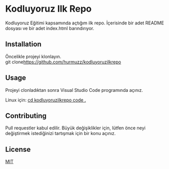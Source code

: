# Kodluyoruz Ilk Repo
Kodluyoruz Eğitimi kapsamında açtığım ilk repo. İçerisinde bir adet README dosyası ve bir adet index.html barındırıyor.


## Installation
Öncelikle projeyi klonlayın.  
git clone<https://github.com/hurmuzz/kodluyoruzilkrepo>

## Usage
Projeyi clonladıktan sonra Visual Studio Code programında açınız.

Linux için:
[cd kodluyoruzilkrepo code .](https://github.com/hurmuzz/kodluyoruzilkrepo.git)

## Contributing
Pull requestler kabul edilir. Büyük değişiklikler için, lütfen önce neyi değiştirmek istediğinizi tartışmak için bir konu açınız.

## License
[MIT](https://choosealicense.com/licenses/mit/)



